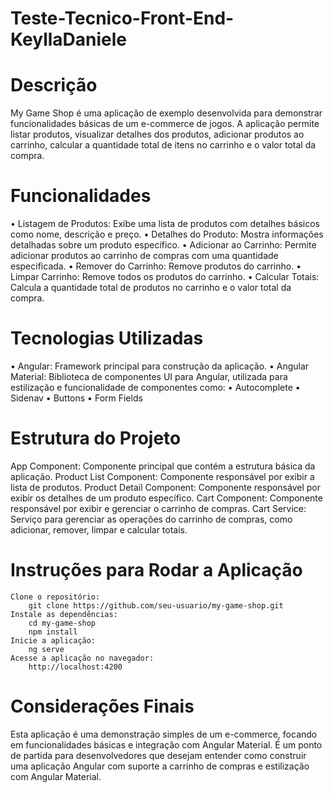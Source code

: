 # Teste-Tecnico-Front-End-KeyllaDaniele

# Descrição
My Game Shop é uma aplicação de exemplo desenvolvida para demonstrar funcionalidades básicas de um e-commerce de jogos. A aplicação permite listar produtos, visualizar detalhes dos produtos, adicionar produtos ao carrinho, calcular a quantidade total de itens no carrinho e o valor total da compra.

# Funcionalidades
• Listagem de Produtos: Exibe uma lista de produtos com detalhes básicos como nome, descrição e preço.
• Detalhes do Produto: Mostra informações detalhadas sobre um produto específico.
• Adicionar ao Carrinho: Permite adicionar produtos ao carrinho de compras com uma quantidade especificada.
• Remover do Carrinho: Remove produtos do carrinho.
• Limpar Carrinho: Remove todos os produtos do carrinho.
• Calcular Totais: Calcula a quantidade total de produtos no carrinho e o valor total da compra.


# Tecnologias Utilizadas
• Angular: Framework principal para construção da aplicação.
• Angular Material: Biblioteca de componentes UI para Angular, utilizada para estilização e funcionalidade de componentes como:
    • Autocomplete
    • Sidenav
    • Buttons
    • Form Fields

# Estrutura do Projeto
App Component: Componente principal que contém a estrutura básica da aplicação.
Product List Component: Componente responsável por exibir a lista de produtos.
Product Detail Component: Componente responsável por exibir os detalhes de um produto específico.
Cart Component: Componente responsável por exibir e gerenciar o carrinho de compras.
Cart Service: Serviço para gerenciar as operações do carrinho de compras, como adicionar, remover, limpar e calcular totais.

# Instruções para Rodar a Aplicação
    Clone o repositório:
        git clone https://github.com/seu-usuario/my-game-shop.git
    Instale as dependências:
        cd my-game-shop
        npm install
    Inicie a aplicação:
        ng serve    
    Acesse a aplicação no navegador:
        http://localhost:4200

# Considerações Finais
Esta aplicação é uma demonstração simples de um e-commerce, focando em funcionalidades básicas e integração com Angular Material. É um ponto de partida para desenvolvedores que desejam entender como construir uma aplicação Angular com suporte a carrinho de compras e estilização com Angular Material.

#
